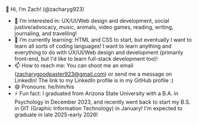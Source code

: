 👋 Hi, I’m Zach! (@zacharyg923)
- 👀 I’m interested in: UX/UI/Web design and development, social justive/advocacy, music, animals, video games, reading, writing, journaling, and travelling!
- 🌱 I’m currently learning: HTML and CSS to start, but eventually I want to learn all sorts of coding languages! I want to learn anything and everything to do with UX/UI/Web design and development (primarily front-end, but I'd like to learn full-stack development too)!
- 📫 How to reach me: You can shoot me an email (zacharygoodpaster923@gmail.com) or send me a message on LinkedIn! The link to my LinkedIn profile is in my GitHub profile :)
- 😄 Pronouns: he/him/his
- ⚡ Fun fact: I graduated from Arizona State University with a B.A. in Psychology in December 2023, and recently went back to start my B.S. in GIT (Graphic Information Technology) in January! I'm expected to graduate in late 2025-early 2026!

<!---
zacharyg923/zacharyg923 is a ✨ special ✨ repository because its `README.md` (this file) appears on your GitHub profile.
You can click the Preview link to take a look at your changes.
--->
